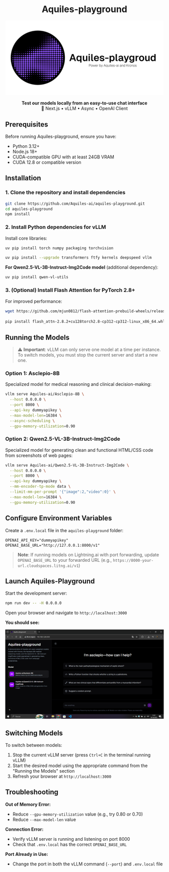 <h1 align="center">Aquiles-playground</h1>

![image](image/aquiles-playground.png)

<p align="center">
  <strong>Test our models locally from an easy-to-use chat interface</strong><br/>
  🚀 Next.js • vLLM • Async • OpenAI Client
</p>

## Prerequisites

Before running Aquiles-playground, ensure you have:
- Python 3.12+
- Node.js 18+
- CUDA-compatible GPU with at least 24GB VRAM
- CUDA 12.8 or compatible version

## Installation

### 1. Clone the repository and install dependencies
```bash
git clone https://github.com/Aquiles-ai/aquiles-playground.git
cd aquiles-playground
npm install
```

### 2. Install Python dependencies for vLLM

Install core libraries:
```bash
uv pip install torch numpy packaging torchvision
```
```bash
uv pip install --upgrade transformers ftfy kernels deepspeed vllm
```

**For Qwen2.5-VL-3B-Instruct-Img2Code model** (additional dependency):
```bash
uv pip install qwen-vl-utils
```

### 3. (Optional) Install Flash Attention for PyTorch 2.8+

For improved performance:
```bash
wget https://github.com/mjun0812/flash-attention-prebuild-wheels/releases/download/v0.3.14/flash_attn-2.8.2+cu128torch2.8-cp312-cp312-linux_x86_64.whl

pip install flash_attn-2.8.2+cu128torch2.8-cp312-cp312-linux_x86_64.whl
```

## Running the Models

> ⚠️ **Important**: vLLM can only serve one model at a time per instance. To switch models, you must stop the current server and start a new one.

### Option 1: Asclepio-8B

Specialized model for medical reasoning and clinical decision-making:
```bash
vllm serve Aquiles-ai/Asclepio-8B \
  --host 0.0.0.0 \
  --port 8000 \
  --api-key dummyapikey \
  --max-model-len=16384 \
  --async-scheduling \
  --gpu-memory-utilization=0.90
```

### Option 2: Qwen2.5-VL-3B-Instruct-Img2Code

Specialized model for generating clean and functional HTML/CSS code from screenshots of web pages:
```bash
vllm serve Aquiles-ai/Qwen2.5-VL-3B-Instruct-Img2Code \
  --host 0.0.0.0 \
  --port 8000 \
  --api-key dummyapikey \
  --mm-encoder-tp-mode data \
  --limit-mm-per-prompt '{"image":2,"video":0}' \
  --max-model-len=16384 \
  --gpu-memory-utilization=0.90
```

## Configure Environment Variables

Create a `.env.local` file in the `aquiles-playground` folder:
```env
OPENAI_API_KEY="dummyapikey"
OPENAI_BASE_URL="http://127.0.0.1:8000/v1"
```

> **Note**: If running models on Lightning.ai with port forwarding, update `OPENAI_BASE_URL` to your forwarded URL (e.g., `https://8000-your-url.cloudspaces.litng.ai/v1`)

## Launch Aquiles-Playground

Start the development server:
```bash
npm run dev -- -H 0.0.0.0
```

Open your browser and navigate to `http://localhost:3000`

**You should see:**

![imagepreview](image/preview.png)

## Switching Models

To switch between models:

1. Stop the current vLLM server (press `Ctrl+C` in the terminal running vLLM)
2. Start the desired model using the appropriate command from the "Running the Models" section
3. Refresh your browser at `http://localhost:3000`

## Troubleshooting

**Out of Memory Error:**
- Reduce `--gpu-memory-utilization` value (e.g., try 0.80 or 0.70)
- Reduce `--max-model-len` value

**Connection Error:**
- Verify vLLM server is running and listening on port 8000
- Check that `.env.local` has the correct `OPENAI_BASE_URL`

**Port Already in Use:**
- Change the port in both the vLLM command (`--port`) and `.env.local` file